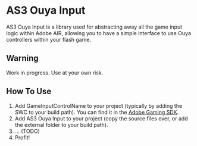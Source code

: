 AS3 Ouya Input
==============

AS3 Ouya Input is a library used for abstracting away all the game input logic within Adobe AIR, allowing you to have a simple interface to use Ouya controllers within your flash game.

Warning
-------

Work in progress. Use at your own risk.

How To Use
----------

1. Add GameInputControlName to your project (typically by adding the SWC to your build path). You can find it in the [Adobe Gaming SDK](http://gaming.adobe.com/technologies/gamingsdk/).
2. Add AS3 Ouya Input to your project (copy the source files over, or add the external folder to your build path).
3. ... (TODO)
4. Profit!